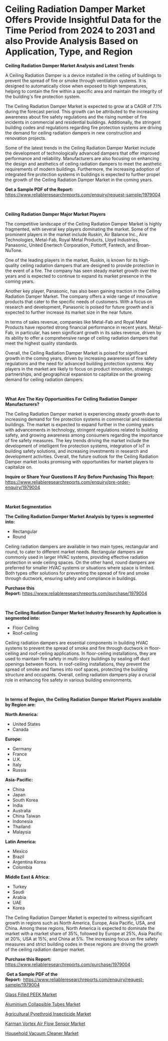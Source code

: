 <p><h1>Ceiling Radiation Damper Market Offers Provide Insightful Data for the Time Period from 2024 to 2031 and also Provide Analysis Based on Application, Type, and Region</h1></p><p><strong>Ceiling Radiation Damper Market Analysis and Latest Trends</strong></p>
<p><p>A Ceiling Radiation Damper is a device installed in the ceiling of buildings to prevent the spread of fire or smoke through ventilation systems. It is designed to automatically close when exposed to high temperatures, helping to contain the fire within a specific area and maintain the integrity of the building's fire protection system.</p><p>The Ceiling Radiation Damper Market is expected to grow at a CAGR of 7.1% during the forecast period. This growth can be attributed to the increasing awareness about fire safety regulations and the rising number of fire incidents in commercial and residential buildings. Additionally, the stringent building codes and regulations regarding fire protection systems are driving the demand for ceiling radiation dampers in new construction and renovation projects.</p><p>Some of the latest trends in the Ceiling Radiation Damper Market include the development of technologically advanced dampers that offer improved performance and reliability. Manufacturers are also focusing on enhancing the design and aesthetics of ceiling radiation dampers to meet the aesthetic requirements of modern buildings. Furthermore, the increasing adoption of integrated fire protection systems in buildings is expected to further propel the growth of the Ceiling Radiation Damper Market in the coming years.</p></p>
<p><strong>Get a Sample PDF of the Report:&nbsp;</strong> <a href="https://www.reliableresearchreports.com/enquiry/request-sample/1979004">https://www.reliableresearchreports.com/enquiry/request-sample/1979004</a></p>
<p>&nbsp;</p>
<p><strong>Ceiling Radiation Damper Major Market Players</strong></p>
<p><p>The competitive landscape of the Ceiling Radiation Damper Market is highly fragmented, with several key players dominating the market. Some of the prominent players in the market include Ruskin, Air Balance Inc., Aire Technologies, Metal-Fab, Royal Metal Products, Lloyd Industries, Panasonic, United Enertech Corporation, Pottorff, Fantech, and Broan-NuTone.</p><p>One of the leading players in the market, Ruskin, is known for its high-quality ceiling radiation dampers that are designed to provide protection in the event of a fire. The company has seen steady market growth over the years and is expected to continue to expand its market presence in the coming years.</p><p>Another key player, Panasonic, has also been gaining traction in the Ceiling Radiation Damper Market. The company offers a wide range of innovative products that cater to the specific needs of customers. With a focus on research and development, Panasonic is poised for future growth and is expected to further increase its market size in the near future.</p><p>In terms of sales revenue, companies like Metal-Fab and Royal Metal Products have reported strong financial performance in recent years. Metal-Fab, in particular, has seen significant growth in its sales revenue, driven by its ability to offer a comprehensive range of ceiling radiation dampers that meet the highest quality standards.</p><p>Overall, the Ceiling Radiation Damper Market is poised for significant growth in the coming years, driven by increasing awareness of fire safety regulations and the need for advanced building protection systems. Key players in the market are likely to focus on product innovation, strategic partnerships, and geographical expansion to capitalize on the growing demand for ceiling radiation dampers.</p></p>
<p>&nbsp;</p>
<p><strong>What Are The Key Opportunities For Ceiling Radiation Damper Manufacturers?</strong></p>
<p><p>The Ceiling Radiation Damper market is experiencing steady growth due to increasing demand for fire protection systems in commercial and residential buildings. The market is expected to expand further in the coming years with advancements in technology, stringent regulations related to building safety, and growing awareness among consumers regarding the importance of fire safety measures. The key trends driving the market include the development of intelligent fire protection systems, integration of IoT in building safety solutions, and increasing investments in research and development activities. Overall, the future outlook for the Ceiling Radiation Damper market looks promising with opportunities for market players to capitalize on.</p></p>
<p><strong>Inquire or Share Your Questions If Any Before Purchasing This Report:</strong> <a href="https://www.reliableresearchreports.com/enquiry/pre-order-enquiry/1979004">https://www.reliableresearchreports.com/enquiry/pre-order-enquiry/1979004</a></p>
<p>&nbsp;</p>
<p><strong>Market Segmentation</strong></p>
<p><strong>The Ceiling Radiation Damper Market Analysis by types is segmented into:</strong></p>
<p><ul><li>Rectangular</li><li>Round</li></ul></p>
<p><p>Ceiling radiation dampers are available in two main types, rectangular and round, to cater to different market needs. Rectangular dampers are commonly used in larger HVAC systems, providing effective radiation protection in wide ceiling spaces. On the other hand, round dampers are preferred for smaller HVAC systems or situations where space is limited. Both types offer solutions for preventing the spread of fire and smoke through ductwork, ensuring safety and compliance in buildings.</p></p>
<p><strong>Purchase this Report:&nbsp;</strong><a href="https://www.reliableresearchreports.com/purchase/1979004">https://www.reliableresearchreports.com/purchase/1979004</a></p>
<p>&nbsp;</p>
<p><strong>The Ceiling Radiation Damper Market Industry Research by Application is segmented into:</strong></p>
<p><ul><li>Floor Ceiling</li><li>Roof-ceiling</li></ul></p>
<p><p>Ceiling radiation dampers are essential components in building HVAC systems to prevent the spread of smoke and fire through ductwork in floor-ceiling and roof-ceiling applications. In floor-ceiling installations, they are used to maintain fire safety in multi-story buildings by sealing off duct openings between floors. In roof-ceiling installations, they prevent the spread of smoke and flames into roof spaces, protecting the building structure and occupants. Overall, ceiling radiation dampers play a crucial role in enhancing fire safety in various building environments.</p></p>
<p>&nbsp;</p>
<p><strong>In terms of Region, the Ceiling Radiation Damper Market Players available by Region are:</strong></p>
<p>
    <p> <strong> North America: </strong>
        <ul>
            <li>United States</li>
            <li>Canada</li>
        </ul>
        </p> 
    <p> <strong> Europe: </strong>
        <ul>
            <li>Germany</li>
            <li>France</li>
            <li>U.K.</li>
            <li>Italy</li>
            <li>Russia</li>
        </ul>
        </p> 
    <p> <strong> Asia-Pacific: </strong>
        <ul>
            <li>China</li>
            <li>Japan</li>
            <li>South Korea</li>
            <li>India</li>
            <li>Australia</li>
            <li>China Taiwan</li>
            <li>Indonesia</li>
            <li>Thailand</li>
            <li>Malaysia</li>
        </ul>
        </p> 
    <p> <strong> Latin America: </strong>
        <ul>
            <li>Mexico</li>
            <li>Brazil</li>
            <li>Argentina Korea</li>
            <li>Colombia</li>
        </ul>
        </p> 
    <p> <strong> Middle East & Africa: </strong>
        <ul>
            <li>Turkey</li>
            <li>Saudi</li>
            <li>Arabia</li>
            <li>UAE</li>
            <li>Korea</li>
        </ul>
    </p>
    </p>
<p><p>The Ceiling Radiation Damper Market is expected to witness significant growth in regions such as North America, Europe, Asia Pacific, USA, and China. Among these regions, North America is expected to dominate the market with a market share of 35%, followed by Europe at 25%, Asia Pacific at 20%, USA at 15%, and China at 5%. The increasing focus on fire safety measures and strict building codes in these regions are driving the growth of the ceiling radiation damper market.</p></p>
<p><strong>Purchase this Report: </strong><a href="https://www.reliableresearchreports.com/purchase/1979004">https://www.reliableresearchreports.com/purchase/1979004</a></p>
<p>&nbsp;<strong>Get a Sample PDF of the Report:&nbsp;&nbsp;</strong><a href="https://www.reliableresearchreports.com/enquiry/request-sample/1979004">https://www.reliableresearchreports.com/enquiry/request-sample/1979004</a></p>
<p><strong></strong></p>
<p><p><a href="https://view.publitas.com/reportprime-1/glass-filled-peek-market-size-evaluating-its-market-trends-growth-and-projections-2024-2031/">Glass Filled PEEK Market</a></p><p><a href="https://cautious-neon-760.notion.site/Aluminium-Collapsible-Tubes-Market-Size-Growth-Outlook-from-2024-to-2031-projecting-at-Market-s-Tr-a1ec23a6c67f4984b4dee7622dfc4b23">Aluminium Collapsible Tubes Market</a></p><p><a href="https://spotless-saver-8fd.notion.site/Agricultural-Pyrethroid-Insecticide-Market-Offers-Provide-Insightful-Data-for-the-Time-Period-from-2-af2eff9b1b3e41a4a0ae6c59e2301e21">Agricultural Pyrethroid Insecticide Market</a></p><p><a href="https://view.publitas.com/reportprime-1/karman-vortex-air-flow-sensor-market-with-the-goal-of-estimating-the-market-size-and-future-growth-potential-of-various-market-segments-based-on-component-applications-end-user-and-region/">Karman Vortex Air Flow Sensor Market</a></p><p><a href="https://gentle-editor-9db.notion.site/Household-Vacuum-Cleaner-Market-Size-Evaluating-its-Market-Trends-Growth-and-Projections-2024-2-88b244f4ff974737969ae38123a88e27">Household Vacuum Cleaner Market</a></p></p>